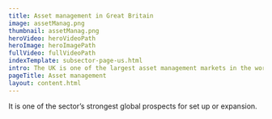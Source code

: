 ```yaml
---
title: Asset management in Great Britain
image: assetManag.png
thumbnail: assetManag.png
heroVideo: heroVideoPath
heroImage: heroImagePath
fullVideo: fullVideoPath
indexTemplate: subsector-page-us.html
intro: The UK is one of the largest asset management markets in the world. It is Europe's leading centre for fund management, and already attracts significant overseas funds.
pageTitle: Asset management
layout: content.html
---
```


It is one of the sector’s strongest global prospects for set up or expansion.
